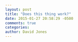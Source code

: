 ```yaml
---
layout: post
title: "Does this thing work?"
date: 2015-01-27 20:58:29 -0500
comments: true
categories: 
author: David Jones
---
```

